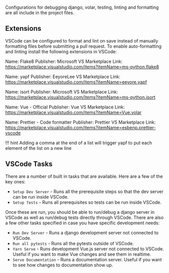 Configurations for debugging django, volar, testing, linting and formatting are all include in the project files.

## Extensions

VSCode can be configured to format and lint on save instead of manually formatting files before submitting a pull request.
To enable auto-formatting and linting install the following extensions in VSCode:

Name: Flake8
Publisher: Microsoft
VS Marketplace Link: https://marketplace.visualstudio.com/items?itemName=ms-python.flake8

Name: yapf
Publisher: EeyoreLee
VS Marketplace Link: https://marketplace.visualstudio.com/items?itemName=eeyore.yapf

Name: isort
Publisher: Microsoft
VS Marketplace Link: https://marketplace.visualstudio.com/items?itemName=ms-python.isort

Name: Vue - Official
Publisher: Vue
VS Marketplace Link: https://marketplace.visualstudio.com/items?itemName=Vue.volar

Name: Prettier - Code formatter
Publisher: Prettier
VS Marketplace Link: https://marketplace.visualstudio.com/items?itemName=esbenp.prettier-vscode

<!-- prettier-ignore -->
!!! hint
     Adding a comma at the end of a list will trigger yapf to put each element of the list on a new line

## VSCode Tasks

There are a number of built in tasks that are available. Here are a few of the key ones:

- `Setup Dev Server` - Runs all the prerequisite steps so that the dev server can be run inside VSCode.
- `Setup Tests` - Runs all prerequisites so tests can be run inside VSCode.

Once these are run, you should be able to run/debug a django server in VSCode as well as run/debug tests directly through VSCode.
There are also a few other tasks specified in case you have specific development needs:

- `Run Dev Server` - Runs a django development server not connected to VSCode.
- `Run all pytests` - Runs all the pytests outside of VSCode.
- `Yarn Serve` - Runs development Vue.js server not connected to VSCode. Useful if you want to make Vue changes and see them in realtime.
- `Serve Documentation` - Runs a documentation server. Useful if you want to see how changes to documentation show up.
